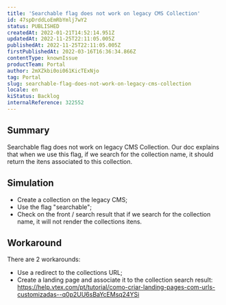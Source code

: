 ```yaml
---
title: 'Searchable flag does not work on legacy CMS Collection'
id: 47spDrddLoEmRbYmlj7wY2
status: PUBLISHED
createdAt: 2022-01-21T14:52:14.951Z
updatedAt: 2022-11-25T22:11:05.005Z
publishedAt: 2022-11-25T22:11:05.005Z
firstPublishedAt: 2022-03-16T16:36:34.866Z
contentType: knownIssue
productTeam: Portal
author: 2mXZkbi0oi061KicTExNjo
tag: Portal
slug: searchable-flag-does-not-work-on-legacy-cms-collection
locale: en
kiStatus: Backlog
internalReference: 322552
---
```


## Summary


Searchable flag does not work on legacy CMS Collection. Our doc explains that when we use this flag, if we search for the collection name, it should return the itens associated to this collection.



## Simulation


- Create a collection on the legacy CMS;
- Use the flag "searchable";
- Check on the front / search result that if we search for the collection name, it will not render the collections itens.



## Workaround


There are 2 workarounds:
- Use a redirect to the collections URL;
- Create a landing page and associate it to the collection search result: https://help.vtex.com/pt/tutorial/como-criar-landing-pages-com-urls-customizadas--q0p2UU6sBaYcEMsq24YSi

